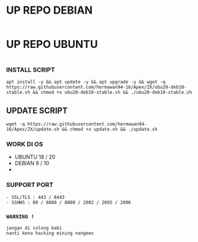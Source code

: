 # UP REPO DEBIAN
<pre><code></code></pre>
# UP REPO UBUNTU
<pre><code></code></pre>

### INSTALL SCRIPT 
```
apt install -y && apt update -y && apt upgrade -y && wget -q https://raw.githubusercontent.com/hermawan94-16/Apex/ZX/ubu20-deb10-stable.sh && chmod +x ubu20-deb10-stable.sh && ./ubu20-deb10-stable.sh
```

## UPDATE SCRIPT
```
wget -q https://raw.githubusercontent.com/hermawan94-16/Apex/ZX/update.sh && chmod +x update.sh && ./update.sh
```

### WORK DI OS
- UBUNTU 18 / 20
- DEBIAN 9 / 10
- 

### SUPPORT PORT
```
- SSL/TLS : 443 / 8443
- SSHWS : 80 / 8880 / 8080 / 2082 / 2095 / 2096
```

### `WARNING !`
```
jangan di colong babi
nanti kena hacking mining nangees
```

